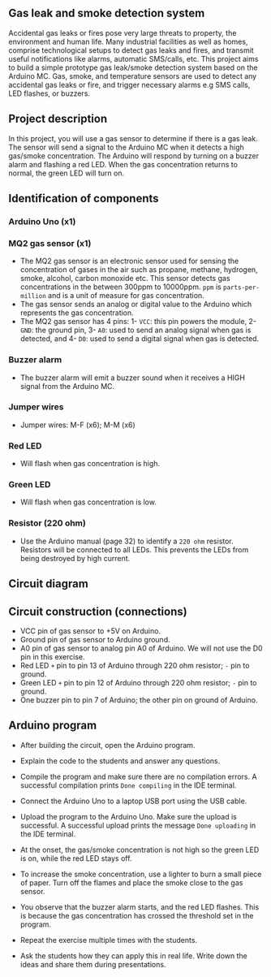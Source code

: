 ## Gas leak and smoke detection system
Accidental gas leaks or fires pose very large threats to property, the environment and human life. Many industrial facilities as well as homes, comprise technological setups to detect gas leaks and fires, and transmit useful notifications like alarms, automatic SMS/calls, etc. This project aims to build a simple prototype gas leak/smoke detection system based on the Arduino MC. Gas, smoke, and temperature sensors are used to detect any accidental gas leaks or fire, and trigger necessary alarms e.g SMS calls, LED flashes, or buzzers.

## Project description
In this project, you will use a gas sensor to determine if there is a gas leak. The sensor will send a signal to the Arduino MC when it detects a high gas/smoke concentration. The Arduino will respond by turning on a buzzer alarm and flashing a red LED. When the gas concentration returns to normal, the green LED will turn on.

## Identification of components
### Arduino Uno (x1)

### MQ2 gas sensor (x1)
- The MQ2 gas sensor is an electronic sensor used for sensing the concentration of gases in the air such as propane, methane, hydrogen, smoke, alcohol, carbon monoxide etc. This sensor detects gas concentrations in the between 300ppm to 10000ppm. `ppm` is `parts-per-million` and is a unit of measure for gas concentration. 
- The gas sensor sends an analog or digital value to the Arduino which represents the gas concentration.
- The MQ2 gas sensor has 4 pins: 1- `VCC`: this pin powers the module, 2- `GND`: the ground pin, 3- `A0`: used to send an analog signal when gas is detected, and 4- `D0`: used to send a digital signal when gas is detected.


### Buzzer alarm
- The buzzer alarm will emit a buzzer sound when it receives a HIGH signal from the Arduino MC.

### Jumper wires
- Jumper wires: M-F (x6); M-M (x6)

### Red LED
- Will flash when gas concentration is high.

### Green LED
- Will flash when gas concentration is low.

### Resistor (220 ohm)
- Use the Arduino manual (page 32) to identify a `220 ohm` resistor. Resistors will be connected to all LEDs. This prevents the LEDs from being destroyed by high current.

## Circuit diagram


## Circuit construction (connections)

- VCC pin of gas sensor to +5V on Arduino.
- Ground pin of gas sensor to Arduino ground.
- A0 pin of gas sensor to analog pin A0 of Arduino. We will not use the D0 pin in this exercise.
- Red LED `+` pin to pin 13 of Arduino through 220 ohm resistor; `-` pin to ground.
- Green LED `+` pin to pin 12 of Arduino through 220 ohm resistor; `-` pin to ground.
- One buzzer pin to pin 7 of Arduino; the other pin on ground of Arduino.


## Arduino program
- After building the circuit, open the Arduino program.
- Explain the code to the students and answer any questions.
- Compile the program and make sure there are no compilation errors. A successful compilation prints `Done compiling` in the IDE terminal.
- Connect the Arduino Uno to a laptop USB port using the USB cable.
- Upload the program to the Arduino Uno. Make sure the upload is successful. A successful upload prints the message `Done uploading` in the IDE terminal.
- At the onset, the gas/smoke concentration is not high so the green LED is on, while the red LED stays off.

- To increase the smoke concentration, use a lighter to burn a small piece of paper. Turn off the flames and place the smoke close to the gas sensor.
- You observe that the buzzer alarm starts, and the red LED flashes. This is because the gas concentration has crossed the threshold set in the program.
- Repeat the exercise multiple times with the students.
- Ask the students how they can apply this in real life. Write down the ideas and share them during presentations.
